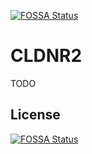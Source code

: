 [![FOSSA Status](https://app.fossa.io/api/projects/git%2Bgithub.com%2FRichiCoder1%2FClndrFx.svg?type=shield)](https://app.fossa.io/projects/git%2Bgithub.com%2FRichiCoder1%2FClndrFx?ref=badge_shield)

CLDNR2
========

TODO


## License
[![FOSSA Status](https://app.fossa.io/api/projects/git%2Bgithub.com%2FRichiCoder1%2FClndrFx.svg?type=large)](https://app.fossa.io/projects/git%2Bgithub.com%2FRichiCoder1%2FClndrFx?ref=badge_large)